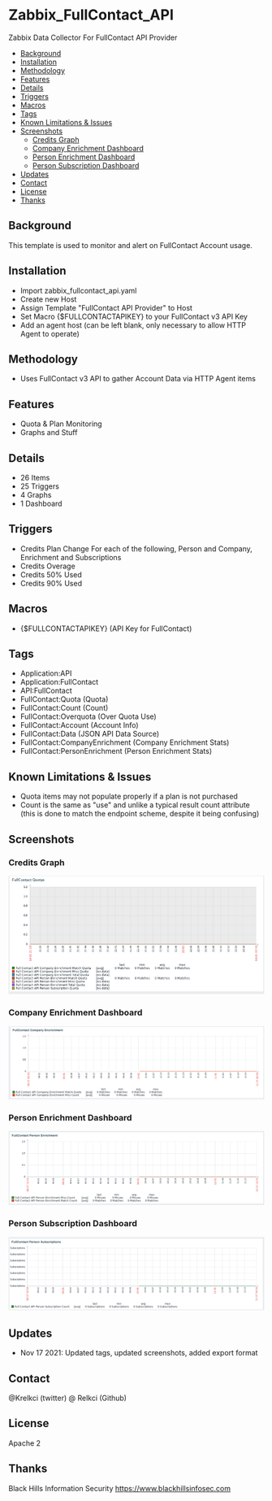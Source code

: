 # Zabbix_FullContact_API
Zabbix Data Collector For FullContact API Provider

<!-- Start Document Outline -->

* [Background](#background)
* [Installation](#installation)
* [Methodology](#methodology)
* [Features](#features)
* [Details](#details)
* [Triggers](#triggers)
* [Macros](#macros)
* [Tags](#tags)
* [Known Limitations &amp; Issues](#known-limitations--issues)
* [Screenshots](#screenshots)
	* [Credits Graph](#credits-graph)
	* [Company Enrichment Dashboard](#company-enrichment-dashboard)
	* [Person Enrichment Dashboard](#person-enrichment-dashboard)
	* [Person Subscription Dashboard](#person-subscription-dashboard)
* [Updates](#updates)
* [Contact](#contact)
* [License](#license)
* [Thanks](#thanks)

<!-- End Document Outline -->

## Background 
This template is used to monitor and alert on FullContact Account usage.

## Installation
- Import zabbix_fullcontact_api.yaml
- Create new Host
- Assign Template "FullContact API Provider" to Host
- Set Macro {$FULLCONTACTAPIKEY} to your FullContact v3 API Key
- Add an agent host (can be left blank, only necessary to allow HTTP Agent to operate)

## Methodology
- Uses FullContact v3 API to gather Account Data via HTTP Agent items

## Features
- Quota & Plan Monitoring
- Graphs and Stuff

## Details
- 26 Items
- 25 Triggers
- 4 Graphs
- 1 Dashboard

## Triggers
- Credits Plan Change
For each of the following, Person and Company, Enrichment and Subscriptions
- Credits Overage
- Credits 50% Used
- Credits 90% Used

## Macros 
- {$FULLCONTACTAPIKEY}  (API Key for FullContact)

## Tags
- Application:API
- Application:FullContact
- API:FullContact
- FullContact:Quota (Quota)
- FullContact:Count (Count)
- FullContact:Overquota (Over Quota Use)
- FullContact:Account (Account Info)
- FullContact:Data (JSON API Data Source)
- FullContact:CompanyEnrichment (Company Enrichment Stats)
- FullContact:PersonEnrichment (Person Enrichment Stats)

## Known Limitations & Issues
- Quota items may not populate properly if a plan is not purchased
- Count is the same as "use" and unlike a typical result count attribute (this is done to match the endpoint scheme, despite it being confusing)


## Screenshots

### Credits Graph
![](screenshots/graph1.png)

### Company Enrichment Dashboard
![](screenshots/graph2.png)

### Person Enrichment Dashboard
![](screenshots/grpah3.png)

### Person Subscription Dashboard
![](screenshots/graph4.png)


## Updates 
- Nov 17 2021: Updated tags, updated screenshots, added export format
## Contact
@Krelkci (twitter)   @ Relkci (Github)

## License
Apache 2

## Thanks
Black Hills Information Security https://www.blackhillsinfosec.com
